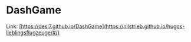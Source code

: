 # DashGame

Link: [https://desi7.github.io/DashGame](https://nilstrieb.github.io/hugos-lieblingsflugzeuge/#/)
